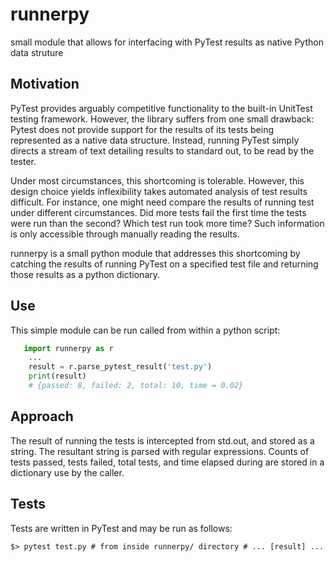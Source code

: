 runnerpy
======
small module that allows for interfacing with PyTest results as native Python data struture

Motivation
------
PyTest provides arguably competitive functionality to the built-in UnitTest testing framework. However, the library suffers from one small drawback: Pytest does not provide support for the results of its tests being represented as a native data structure. Instead, running PyTest simply directs a stream of text detailing results to standard out, to be read by the tester.

Under most circumstances, this shortcoming is tolerable. However, this design choice yields inflexibility takes automated analysis of test results difficult. For instance, one might need compare the results of running test under different circumstances. Did more tests fail the first time the tests were run than the second? Which test run took more time? Such information is only accessible through manually reading the results.

runnerpy is a small python module that addresses this shortcoming by catching the results of running PyTest on a specified test file and returning those results as a python dictionary.

Use
------
This simple module can be run called from within a python script:
```python
   import runnerpy as r
    ...
    result = r.parse_pytest_result('test.py')
    print(result)
    # {passed: 8, failed: 2, total: 10, time = 0.02}
```

Approach
------
The result of running the tests is intercepted from std.out, and stored as a string. The resultant string is parsed with regular expressions. Counts of tests passed, tests failed, total tests, and time elapsed during are stored in a dictionary use by the caller.

Tests
------
Tests are written in PyTest and may be run as follows:

`
    $> pytest test.py # from inside runnerpy/ directory
    # ... [result] ...
`
